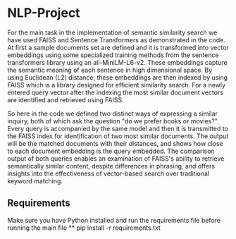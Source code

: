 # NLP-Project

For the main task in the implementation of semantic similarity search we have used FAISS and Sentence Transformers as demonstrated in the code. At first a sample documents set are defined and it is transformed into vector embeddings using some specialized training methods from the sentence transformers library using an all-MiniLM-L6-v2. These embeddings capture the semantic meaning of each sentence in high dimensional space. By using Euclidean (L2) distance, these embeddings are then indexed by using FAISS which is a library designed for efficient similarity search. For a newly entered query vector after the indexing the most similar document vectors are identified and retrieved using FAISS.


So here in the code we defined two distinct ways of expressing a similar inquiry, both of which ask the question "do we prefer books or movies?". Every query is accompanied by the same model and then it is transmitted to the FAISS index for identification of two most similar documents. The output will be the matched documents with their distances, and shows how close to each document embedding is the query embedded. The comparison output of both queries enables an examination of FAISS's ability to retrieve semantically similar content, despite differences in phrasing, and offers insights into the effectiveness of vector-based search over traditional keyword matching.


## Requirements

Make sure you have Python installed and run the requirements file before running the main file
** pip install -r requirements.txt

